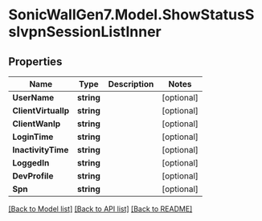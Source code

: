 # SonicWallGen7.Model.ShowStatusSslvpnSessionListInner

## Properties

Name | Type | Description | Notes
------------ | ------------- | ------------- | -------------
**UserName** | **string** |  | [optional] 
**ClientVirtualIp** | **string** |  | [optional] 
**ClientWanIp** | **string** |  | [optional] 
**LoginTime** | **string** |  | [optional] 
**InactivityTime** | **string** |  | [optional] 
**LoggedIn** | **string** |  | [optional] 
**DevProfile** | **string** |  | [optional] 
**Spn** | **string** |  | [optional] 

[[Back to Model list]](../README.md#documentation-for-models) [[Back to API list]](../README.md#documentation-for-api-endpoints) [[Back to README]](../README.md)

